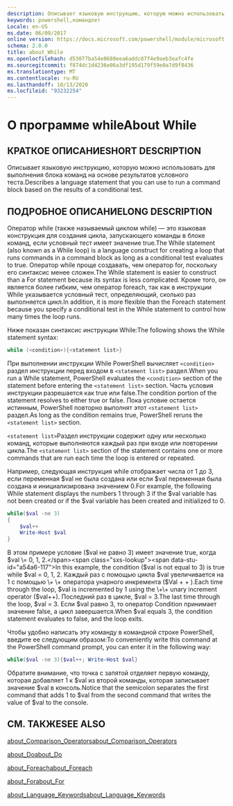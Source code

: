```yaml
---
description: Описывает языковую инструкцию, которую можно использовать для выполнения блока команд на основе результатов условного теста.
keywords: powershell,командлет
Locale: en-US
ms.date: 06/09/2017
online version: https://docs.microsoft.com/powershell/module/microsoft.powershell.core/about/about_while?view=powershell-5.1&WT.mc_id=ps-gethelp
schema: 2.0.0
title: about_While
ms.openlocfilehash: d53077ba54e0680eea6addc87f4e9aeb3eafc4fe
ms.sourcegitcommit: f874dc1d4236e06a3df195d179f59e0a7d9f8436
ms.translationtype: MT
ms.contentlocale: ru-RU
ms.lasthandoff: 10/13/2020
ms.locfileid: "93232254"
---
```

# <a name="about-while"></a><span data-ttu-id="a54a6-104">О программе while</span><span class="sxs-lookup"><span data-stu-id="a54a6-104">About While</span></span>

## <a name="short-description"></a><span data-ttu-id="a54a6-105">КРАТКОЕ ОПИСАНИЕ</span><span class="sxs-lookup"><span data-stu-id="a54a6-105">SHORT DESCRIPTION</span></span>
<span data-ttu-id="a54a6-106">Описывает языковую инструкцию, которую можно использовать для выполнения блока команд на основе результатов условного теста.</span><span class="sxs-lookup"><span data-stu-id="a54a6-106">Describes a language statement that you can use to run a command block based on the results of a conditional test.</span></span>

## <a name="long-description"></a><span data-ttu-id="a54a6-107">ПОДРОБНОЕ ОПИСАНИЕ</span><span class="sxs-lookup"><span data-stu-id="a54a6-107">LONG DESCRIPTION</span></span>
<span data-ttu-id="a54a6-108">Оператор while (также называемый циклом while) — это языковая конструкция для создания цикла, запускающего команды в блоке команд, если условный тест имеет значение true.</span><span class="sxs-lookup"><span data-stu-id="a54a6-108">The While statement (also known as a While loop) is a language construct for creating a loop that runs commands in a command block as long as a conditional test evaluates to true.</span></span> <span data-ttu-id="a54a6-109">Оператор while проще создавать, чем оператор for, поскольку его синтаксис менее сложен.</span><span class="sxs-lookup"><span data-stu-id="a54a6-109">The While statement is easier to construct than a For statement because its syntax is less complicated.</span></span> <span data-ttu-id="a54a6-110">Кроме того, он является более гибким, чем оператор foreach, так как в инструкции While указывается условный тест, определяющий, сколько раз выполняется цикл.</span><span class="sxs-lookup"><span data-stu-id="a54a6-110">In addition, it is more flexible than the Foreach statement because you specify a conditional test in the While statement to control how many times the loop runs.</span></span>

<span data-ttu-id="a54a6-111">Ниже показан синтаксис инструкции While:</span><span class="sxs-lookup"><span data-stu-id="a54a6-111">The following shows the While statement syntax:</span></span>

```powershell
while (<condition>){<statement list>}
```

<span data-ttu-id="a54a6-112">При выполнении инструкции While PowerShell вычисляет `<condition>` раздел инструкции перед входом в `<statement list>` раздел.</span><span class="sxs-lookup"><span data-stu-id="a54a6-112">When you run a While statement, PowerShell evaluates the `<condition>` section of the statement before entering the `<statement list>` section.</span></span> <span data-ttu-id="a54a6-113">Часть условия инструкции разрешается как true или false.</span><span class="sxs-lookup"><span data-stu-id="a54a6-113">The condition portion of the statement resolves to either true or false.</span></span> <span data-ttu-id="a54a6-114">Пока условие остается истинным, PowerShell повторно выполнят этот `<statement list>` раздел.</span><span class="sxs-lookup"><span data-stu-id="a54a6-114">As long as the condition remains true, PowerShell reruns the `<statement list>` section.</span></span>

<span data-ttu-id="a54a6-115">`<statement list>`Раздел инструкции содержит одну или несколько команд, которые выполняются каждый раз при входе или повторении цикла.</span><span class="sxs-lookup"><span data-stu-id="a54a6-115">The `<statement list>` section of the statement contains one or more commands that are run each time the loop is entered or repeated.</span></span>

<span data-ttu-id="a54a6-116">Например, следующая инструкция while отображает числа от 1 до 3, если переменная $val не была создана или если $val переменная была создана и инициализирована значением 0.</span><span class="sxs-lookup"><span data-stu-id="a54a6-116">For example, the following While statement displays the numbers 1 through 3 if the $val variable has not been created or if the $val variable has been created and initialized to 0.</span></span>

```powershell
while($val -ne 3)
{
    $val++
    Write-Host $val
}
```

<span data-ttu-id="a54a6-117">В этом примере условие ($val не равно 3) имеет значение true, когда $val \= 0, 1, 2.</span><span class="sxs-lookup"><span data-stu-id="a54a6-117">In this example, the condition ($val is not equal to 3) is true while $val \= 0, 1, 2.</span></span> <span data-ttu-id="a54a6-118">Каждый раз с помощью цикла $val увеличивается на 1 с помощью \+ \+ оператора унарного инкремента ($Val \+ \+ ).</span><span class="sxs-lookup"><span data-stu-id="a54a6-118">Each time through the loop, $val is incremented by 1 using the \+\+ unary increment operator ($val\+\+).</span></span> <span data-ttu-id="a54a6-119">Последний раз в цикле, $val \= 3.</span><span class="sxs-lookup"><span data-stu-id="a54a6-119">The last time through the loop, $val \= 3.</span></span> <span data-ttu-id="a54a6-120">Если $val равно 3, то оператор Condition принимает значение false, а цикл завершается.</span><span class="sxs-lookup"><span data-stu-id="a54a6-120">When $val equals 3, the condition statement evaluates to false, and the loop exits.</span></span>

<span data-ttu-id="a54a6-121">Чтобы удобно написать эту команду в командной строке PowerShell, введите ее следующим образом:</span><span class="sxs-lookup"><span data-stu-id="a54a6-121">To conveniently write this command at the PowerShell command prompt, you can enter it in the following way:</span></span>

```powershell
while($val -ne 3){$val++; Write-Host $val}
```

<span data-ttu-id="a54a6-122">Обратите внимание, что точка с запятой отделяет первую команду, которая добавляет 1 к $val из второй команды, которая записывает значение $val в консоль.</span><span class="sxs-lookup"><span data-stu-id="a54a6-122">Notice that the semicolon separates the first command that adds 1 to $val from the second command that writes the value of $val to the console.</span></span>

## <a name="see-also"></a><span data-ttu-id="a54a6-123">СМ. ТАКЖЕ</span><span class="sxs-lookup"><span data-stu-id="a54a6-123">SEE ALSO</span></span>

[<span data-ttu-id="a54a6-124">about_Comparison_Operators</span><span class="sxs-lookup"><span data-stu-id="a54a6-124">about_Comparison_Operators</span></span>](about_Comparison_Operators.md)

[<span data-ttu-id="a54a6-125">about_Do</span><span class="sxs-lookup"><span data-stu-id="a54a6-125">about_Do</span></span>](about_Do.md)

[<span data-ttu-id="a54a6-126">about_Foreach</span><span class="sxs-lookup"><span data-stu-id="a54a6-126">about_Foreach</span></span>](about_Foreach.md)

[<span data-ttu-id="a54a6-127">about_For</span><span class="sxs-lookup"><span data-stu-id="a54a6-127">about_For</span></span>](about_For.md)

[<span data-ttu-id="a54a6-128">about_Language_Keywords</span><span class="sxs-lookup"><span data-stu-id="a54a6-128">about_Language_Keywords</span></span>](about_Language_Keywords.md)
